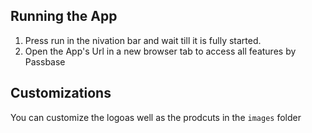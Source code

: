 ## Running the App

1. Press run in the nivation bar and wait till it is fully started.
2. Open the App's Url in a new browser tab to access all features by Passbase

## Customizations

You can customize the logoas well as the prodcuts in the `images` folder


